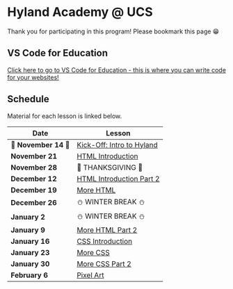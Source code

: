 # Hyland Academy @ UCS
Thank you for participating in this program! Please bookmark this page 😁

## VS Code for Education
[Click here to go to VS Code for Education - this is where you can write code for your websites!](https://vscodeedu.com/my-work/projects)

## Schedule
Material for each lesson is linked below.

| Date | Lesson |
|-|-|
| **🌟 November 14 🌟** | [Kick-Off: Intro to Hyland](IntroHyland/StudentDesc.md) |
| **November 21** | [HTML Introduction](HtmlIntro/StudentDesc.md) |
| **November 28** | 🦃 THANKSGIVING 🦃 |
| **December 12** | [HTML Introduction Part 2](HtmlIntro2/StudentDesc.md) |
| **December 19** | [More HTML](MoreHtml/StudentDesc.md) |
| **December 26** | ⛄ WINTER BREAK ⛄ |
| **January 2** | ⛄ WINTER BREAK ⛄ |
| **January 9** | [More HTML Part 2](MoreHtmlSub/StudentDesc.md) |
| **January 16** | [CSS Introduction](CssIntro/StudentDesc.md) |
| **January 23** | [More CSS](MoreCss/StudentDesc.md) |
| **January 30** | [More CSS Part 2](MoreCss2/StudentDesc.md) |
| **February 6** | [Pixel Art](Piskel/StudentDesc.md) |
